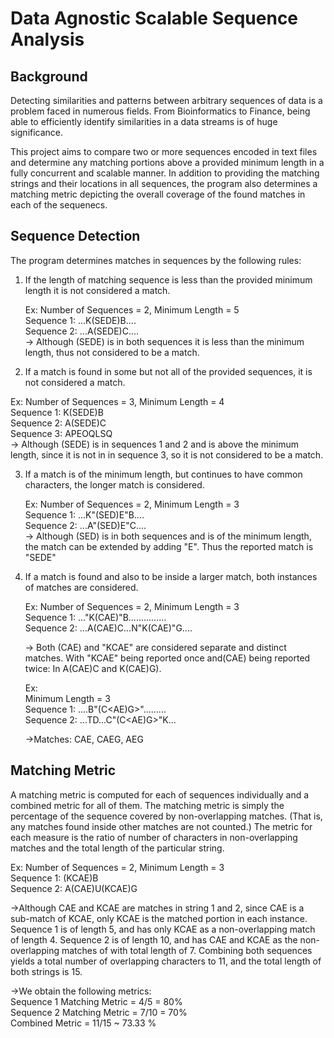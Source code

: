 # Data Agnostic Scalable Sequence Analysis

## Background
Detecting similarities and patterns between arbitrary sequences of data is a problem faced in numerous fields. From Bioinformatics to Finance, being able to efficiently identify similarities in a data streams is of huge significance.

This project aims to compare two or more sequences encoded in text files and determine any matching portions above a provided minimum length in a fully concurrent and scalable manner.  In addition to providing the matching strings and their locations in all sequences, the program also determines a matching metric depicting the overall coverage of the found matches in each of the sequenecs.

## Sequence Detection

The program determines matches in sequences by the following rules:

1)  If the length of matching sequence is less than the provided minimum length it is not considered a match. <br />

    Ex: Number of Sequences = 2, Minimum Length = 5 <br />
    Sequence 1: ...K(SEDE)B.... <br />
    Sequence 2: ...A(SEDE)C.... <br />
    -> Although (SEDE) is in both sequences it is less than the minimum length, thus not considered to be a match. <br />


2) If a match is found in some but not all of the provided sequences, it is not considered a match. <br />

Ex: Number of Sequences = 3, Minimum Length = 4 <br />
    Sequence 1: K(SEDE)B <br />
    Sequence 2: A(SEDE)C <br />
    Sequence 3: APEOQLSQ <br />
    -> Although (SEDE) is in sequences 1 and 2 and is above the minimum length, since it is not in in sequence 3, so it is not considered to be a match.


3)  If a match is of the minimum length, but continues to have common characters, the longer match is considered. <br />

    Ex: Number of Sequences = 2, Minimum Length = 3 <br />
    Sequence 1: ...K"(SED)E"B.... <br />
    Sequence 2: ...A"(SED)E"C.... <br />
    -> Although (SED) is in both sequences and is of the minimum length, the match can be extended by adding "E". Thus the reported match is "SEDE" <br />

4)  If a match is found and also to be inside a larger match, both instances of matches are considered. <br />

    Ex: Number of Sequences = 2, Minimum Length = 3 <br />
    Sequence 1: ..."K(CAE)"B............... <br />
    Sequence 2: ...A(CAE)C...N"K(CAE)"G.... <br />

    -> Both (CAE) and "KCAE" are considered separate and distinct matches. With "KCAE" being reported once and(CAE) being reported twice: In A(CAE)C and                          K(CAE)G). <br />

    Ex:<br />
    Minimum Length = 3 <br />
    Sequence 1: ....B"(C<AE)G>"......... <br />
    Sequence 2: ...T<CAE>D...C"(C<AE)G>"K... <br />

    ->Matches: CAE, CAEG, AEG <br />

## Matching Metric

A matching metric is computed for each of sequences individually and a combined metric for all of them. The matching metric is simply the percentage of the sequence covered by non-overlapping matches. (That is, any matches found inside other matches are not counted.) The metric for each measure is the ratio of number of characters in non-overlapping matches and the total length of the particular string. <br />

Ex: Number of Sequences = 2, Minimum Length = 3 <br />
Sequence 1: (KCAE)B  <br />
Sequence 2: A(CAE)U(KCAE)G <br />

->Although CAE and KCAE are matches in string 1 and 2, since CAE is a sub-match of KCAE, only KCAE is the matched portion in each instance. Sequence 1 is of length 5, and has only KCAE as a non-overlapping match of length 4. Sequence 2 is of length 10, and has CAE and KCAE as the non-overlapping matches of with total length of 7. Combining both sequences yields a total number of overlapping characters to 11, and the total length of both strings is 15. <br />

->We obtain the following metrics: <br />
Sequence 1 Matching Metric = 4/5 = 80% <br />
Sequence 2 Matching Metric = 7/10 = 70% <br />
Combined Metric = 11/15 ~ 73.33 %
